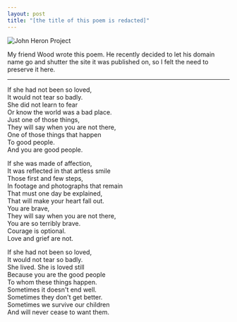 ```yaml
---
layout: post
title: "[the title of this poem is redacted]"
---
```


<img src="{{site.baseurl}}/images/personalheader.jpg" title="John Heron Project">

My friend Wood wrote this poem. He recently decided to let his domain name go and shutter the site it was published on, so I felt the need to preserve it here.

---

If she had not been so loved,  
It would not tear so badly.  
She did not learn to fear  
Or know the world was a bad place.  
Just one of those things,  
They will say when you are not there,  
One of those things that happen  
To good people.  
And you are good people.  

If she was made of affection,  
It was reflected in that artless smile  
Those first and few steps,  
In footage and photographs that remain  
That must one day be explained,  
That will make your heart fall out.  
You are brave,  
They will say when you are not there,  
You are so terribly brave.  
Courage is optional.  
Love and grief are not.  

If she had not been so loved,  
It would not tear so badly.  
She lived. She is loved still  
Because you are the good people  
To whom these things happen.  
Sometimes it doesn't end well.  
Sometimes they don't get better.  
Sometimes we survive our children  
And will never cease to want them.  
